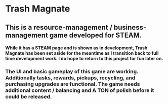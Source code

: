 # Trash Magnate 

## This is a resource-management / business-management game developed for STEAM.

#### While it has a STEAM page and is shown as in development, Trash Magnate has been set aside for the meantime as I transition back to full time development work. I do hope to return to this project for fun later on.

### The UI and basic gameplay of this game are working. Additionally tasks, rewards, pickups, recycling, and purchasing upgrades are functional. The game needs additional content / balancing and A TON of polish before it could be released.

